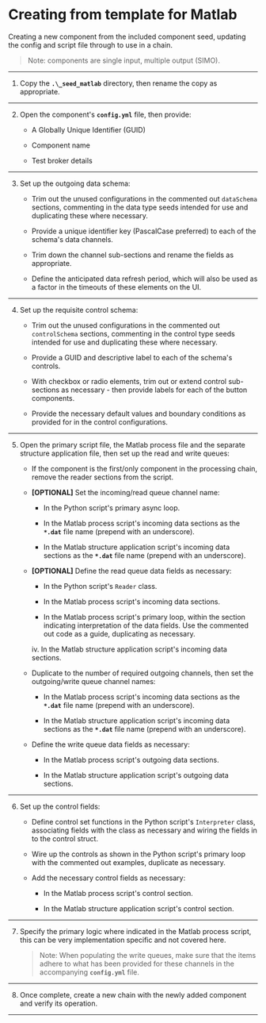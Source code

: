 # Creating from template for Matlab
Creating a new component from the included component seed, updating the config and script file through to use in a chain.

> Note: components are single input, multiple output (SIMO).

---
1. Copy the **``.\_seed_matlab``** directory, then rename the copy as appropriate.

---
2. Open the component's **``config.yml``** file, then provide:

   * A Globally Unique Identifier (GUID)

   * Component name

   * Test broker details

---
3. Set up the outgoing data schema:

   * Trim out the unused configurations in the commented out ``dataSchema`` sections, commenting in the data type seeds intended for use and duplicating these where necessary.

   * Provide a unique identifier key (PascalCase preferred) to each of the schema's data channels.

   * Trim down the channel sub-sections and rename the fields as appropriate.

   * Define the anticipated data refresh period, which will also be used as a factor in the timeouts of these elements on the UI.

---
4. Set up the requisite control schema:

   * Trim out the unused configurations in the commented out ``controlSchema`` sections, commenting in the control type seeds intended for use and duplicating these where necessary.

   * Provide a GUID and descriptive label to each of the schema's controls.

   * With checkbox or radio elements, trim out or extend control sub-sections as necessary - then provide labels for each of the button components.

   * Provide the necessary default values and boundary conditions as provided for in the control configurations.

---
5. Open the primary script file, the Matlab process file and the separate structure application file, then set up the read and write queues:

   * If the component is the first/only component in the processing chain, remove the reader sections from the script.

   * **[OPTIONAL]** Set the incoming/read queue channel name:

      * In the Python script's primary async loop.

      * In the Matlab process script's incoming data sections as the **``*.dat``** file name (prepend with an underscore).

      * In the Matlab structure application script's incoming data sections as the **``*.dat``** file name (prepend with an underscore).

   * **[OPTIONAL]** Define the read queue data fields as necessary:

      * In the Python script's ``Reader`` class.

      * In the Matlab process script's incoming data sections.

      * In the Matlab process script's primary loop, within the section indicating interpretation of the data fields. Use the commented out code as a guide, duplicating as necessary.

      iv.  In the Matlab structure application script's incoming data sections.

   * Duplicate to the number of required outgoing channels, then set the outgoing/write queue channel names:

      * In the Matlab process script's incoming data sections as the **``*.dat``** file name (prepend with an underscore).

      * In the Matlab structure application script's incoming data sections as the **``*.dat``** file name (prepend with an underscore).

   * Define the write queue data fields as necessary:

      * In the Matlab process script's outgoing data sections.

      * In the Matlab structure application script's outgoing data sections.

---
6. Set up the control fields:

   * Define control set functions in the Python script's ``Interpreter`` class, associating fields with the class as necessary and wiring the fields in to the control struct.

   * Wire up the controls as shown in the Python script's primary loop with the commented out examples, duplicate as necessary.

   * Add the necessary control fields as necessary:

      * In the Matlab process script's control section.

      * In the Matlab structure application script's control section.

---
7. Specify the primary logic where indicated in the Matlab process script, this can be very implementation specific and not covered here.

   > Note: When populating the write queues, make sure that the items adhere to what has been provided for these channels in the accompanying **``config.yml``** file.

---
8. Once complete, create a new chain with the newly added component and verify its operation.

---

